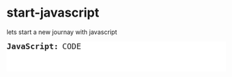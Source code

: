# start-javascript
lets start a new journay with javascript
<pre style="text-wrap: wrap; color: #222222; background-color: #ffffff;"><strong><span style="font-size: 18px;">JavaScript:</span></strong> <span style="font-size: 18px;">CODE</span>
